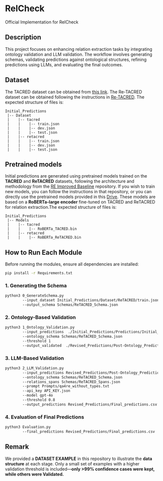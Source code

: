 # RelCheck

Official Implementation for RelCheck


## Description

This project focuses on enhancing relation extraction tasks by integrating ontology validation and LLM validation. The workflow involves generating schemas, validating predictions against ontological structures, refining predictions using LLMs, and evaluating the final outcomes.

## Dataset

The TACRED dataset can be obtained from [this link](https://nlp.stanford.edu/projects/tacred/). The Re-TACRED dataset can be obtained following the instructions in [Re-TACRED](https://github.com/gstoica27/Re-TACRED). The expected structure of files is:
```
Initial_Predictions
 |-- Dataset
 |    |-- tacred
 |    |    |-- train.json        
 |    |    |-- dev.json
 |    |    |-- test.json
 |    |-- retacred
 |    |    |-- train.json        
 |    |    |-- dev.json
 |    |    |-- test.json
```


## Pretrained models 

Initial predictions are generated using pretrained models trained on the **TACRED** and **ReTACRED** datasets, following the architecture and methodology from the [RE Improved Baseline](https://github.com/wzhouad/RE_improved_baseline) repository. If you wish to train new models, you can follow the instructions in that repository, or you can directly use the pretrained models provided in this [Drive](https://drive.google.com/file/d/1z2Qmc1ikFdi0mGUx0jiL5IxU6g8UJo3E/view?usp=sharing). These models are based on a **RoBERTa-large encoder** fine-tuned on TACRED and ReTACRED for relation extraction.The expected structure of files is:
```
Initial_Predictions
 |-- Models
 |    |-- tacred
 |    |    |-- RoBERTa_TACRED.bin        
 |    |-- retacred
 |    |    |-- RoBERTa_ReTACRED.bin       
```


## How to Run Each Module

Before running the modules, ensure all dependencies are installed:

```bash
pip install -r Requirements.txt
```

### 1. Generating the Schema

```bash
python3 0_GenerateSchema.py 
        --input_dataset Initial_Predictions/Dataset/ReTACRED/train.json 
        --output_schema Schemas/ReTACRED_Schema.json
```

### 2. Ontology-Based Validation

```bash
python3 1_Ontology_Validation.py 
        --input_predictions  ./Initial_Predictions/Predictions/Initial_predictions.csv                                  
        --ontology_schema Schemas/ReTACRED_Schema.json                                  
        --threshold 1                                  
        --output_validated  ./Revised_Predictions/Post-Ontology_Predictions.csv
```

### 3. LLM-Based Validation

```bash
python3 2_LLM_Validation.py 
        --input_predictions Revised_Predictions/Post-Ontology_Predictions.csv                             
        --ontology_schema Schemas/ReTACRED_Schema.json                             
        --relations_spans Schemas/ReTACRED_Spans.json                             
        --prompt Prompts/qa4re_without_types.txt                             
        --api_key API_KEY.json                             
        --model gpt-4o                             
        --threshold 0.8                             
        --output_predictions Revised_Predictions/Final_predictions.csv
```

### 4. Evaluation of Final Predictions

```bash
python3 Evaluation.py 
        --final_predictions Revised_Predictions/Final_predictions.csv
```


## Remark  
We provided a **DATASET EXAMPLE** in this repository to illustrate the **data structure** at each stage. Only a small set of examples with a higher validation threshold is included—**only >99% confidence cases were kept, while others were Validated.**



